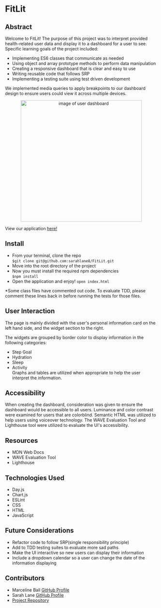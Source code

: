 # FitLit

## Abstract
Welcome to FitLit! The purpose of this project was to interpret provided health-related user data and display it to a dashboard for a user to see. Specific learning goals of the project included:  
  * Implementing ES6 classes that communicate as needed
  * Using object and array prototype methods to perform data manipulation
  * Creating a responsive dashboard that is clear and easy to use
  * Writing reusable code that follows SRP
  * Implementing a testing suite using test driven development  

We implemented media queries to apply breakpoints to our dashboard design to ensure users could view it across multiple devices.
<p align="center">
  <img width="400" alt="image of user dashboard" src="https://user-images.githubusercontent.com/70901622/113950164-efab4180-97cd-11eb-9b4f-39ed1d6272e8.png">
</p>


View our application [here!](https://sarahlane8.github.io/FitLit/)

## Install
  * From your terminal, clone the repo  
`$git clone git@github.com:sarahlane8/FitLit.git`  
  * Move into the root directory of the project  
  * Now you must install the required npm dependencies  
  `$npm install`
  * Open the application and enjoy!
  `open index.html`  

*Some class files have commented out code.  To evaluate TDD, please comment these lines back in before running the tests for those files.

## User Interaction
The page is mainly divided with the user's personal information card on the left hand side, and the widget section to the right.   

The widgets are grouped by border color to display information in the following categories:
  * Step Goal  
  * Hydration
  * Sleep
  * Activity  
Graphs and tables are utilized when appropriate to help the user interpret the information.


## Accessibility
When creating the dashboard, consideration was given to ensure the dashboard would be accessible to all users.  Luminance and color contrast were examined for users that are colorblind.  Semantic HTML was utilized to help users using voiceover technology.  The WAVE Evaluation Tool and Lighthouse tool were utilized to evaluate the UI's accessibility.

## Resources
  * MDN Web Docs
  * WAVE Evaluation Tool
  * Lighthouse

## Technologies Used
  * Day.js
  * Chart.js
  * ESLint
  * CSS
  * HTML
  * JavaScript

## Future Considerations
  * Refactor code to follow SRP(single responsibility principle)
  * Add to TDD testing suites to evaluate more sad paths
  * Make the UI interactive so new users can display their information
  * Include a dropdown calendar so a user can change the date of the information displaying

## Contributors
  * Marceline Ball [GitHub Profile](https://github.com/MarcelineBall)
  * Sarah Lane [GitHub Profile](https://github.com/sarahlane8)
  * [Project Repository](https://github.com/sarahlane8/FitLit)  
